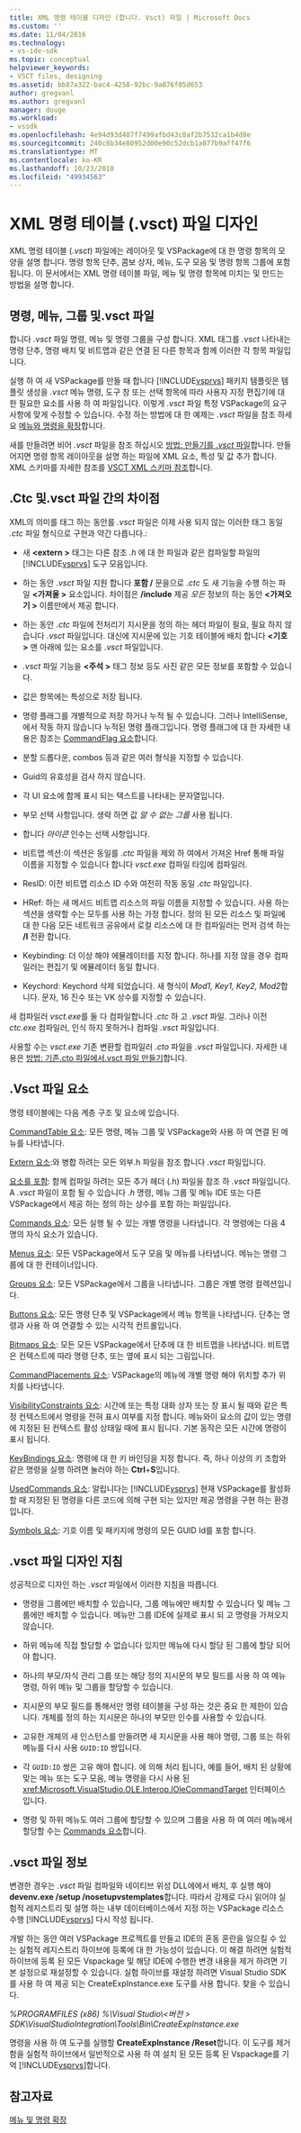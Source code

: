```yaml
---
title: XML 명령 테이블 디자인 (합니다. Vsct) 파일 | Microsoft Docs
ms.custom: ''
ms.date: 11/04/2016
ms.technology:
- vs-ide-sdk
ms.topic: conceptual
helpviewer_keywords:
- VSCT files, designing
ms.assetid: bb87a322-bac4-4258-92bc-9a876f05d653
author: gregvanl
ms.author: gregvanl
manager: douge
ms.workload:
- vssdk
ms.openlocfilehash: 4e94d93d407f7499afbd43c8af2b7532ca1b4d8e
ms.sourcegitcommit: 240c8b34e80952d00e90c52dcb1a077b9aff47f6
ms.translationtype: MT
ms.contentlocale: ko-KR
ms.lasthandoff: 10/23/2018
ms.locfileid: "49934563"
---
```

# <a name="design-xml-command-table-vsct-files"></a>XML 명령 테이블 (.vsct) 파일 디자인
XML 명령 테이블 (*.vsct*) 파일에는 레이아웃 및 VSPackage에 대 한 명령 항목의 모양을 설명 합니다. 명령 항목 단추, 콤보 상자, 메뉴, 도구 모음 및 명령 항목 그룹에 포함 됩니다. 이 문서에서는 XML 명령 테이블 파일, 메뉴 및 명령 항목에 미치는 및 만드는 방법을 설명 합니다.

## <a name="commands-menus-groups-and-the-vsct-file"></a>명령, 메뉴, 그룹 및.vsct 파일
 합니다 *.vsct* 파일 명령, 메뉴 및 명령 그룹을 구성 합니다. XML 태그를 *.vsct* 나타내는 명령 단추, 명령 배치 및 비트맵과 같은 연결 된 다른 항목과 함께 이러한 각 항목 파일입니다.

 실행 하 여 새 VSPackage를 만들 때 합니다 [!INCLUDE[vsprvs](../../code-quality/includes/vsprvs_md.md)] 패키지 템플릿은 템플릿 생성을 *.vsct* 메뉴 명령, 도구 창 또는 선택 항목에 따라 사용자 지정 편집기에 대 한 필요한 요소를 사용 하 여 파일입니다. 이렇게 *.vsct* 파일 특정 VSPackage의 요구 사항에 맞게 수정할 수 있습니다. 수정 하는 방법에 대 한 예제는 *.vsct* 파일을 참조 하세요 [메뉴와 명령을 확장](../../extensibility/extending-menus-and-commands.md)합니다.

 새를 만들려면 비어 *.vsct* 파일을 참조 하십시오 [방법: 만들기를 *.vsct* 파일](../../extensibility/internals/how-to-create-a-dot-vsct-file.md)합니다. 만들어지면 명령 항목 레이아웃을 설명 하는 파일에 XML 요소, 특성 및 값 추가 합니다. XML 스키마를 자세한 참조를 [VSCT XML 스키마 참조](../../extensibility/vsct-xml-schema-reference.md)합니다.

## <a name="differences-between-ctc-and-vsct-files"></a>.Ctc 및.vsct 파일 간의 차이점
 XML의 의미를 태그 하는 동안를 *.vsct* 파일은 이제 사용 되지 않는 이러한 태그 동일 *.ctc* 파일 형식으로 구현과 약간 다릅니다.:

- 새  **\<extern >** 태그는 다른 참조 *.h* 에 대 한 파일과 같은 컴파일할 파일의 [!INCLUDE[vsprvs](../../code-quality/includes/vsprvs_md.md)] 도구 모음입니다.

- 하는 동안 *.vsct* 파일 지원 합니다 **포함 /** 문을으로 *.ctc* 도 새 기능을 수행 하는 파일  **\<가져올 >** 요소입니다. 차이점은 **/include** 제공 *모든* 정보의 하는 동안  **\<가져오기 >** 이름만에서 제공 합니다.

- 하는 동안 *.ctc* 파일에 전처리기 지시문을 정의 하는 헤더 파일이 필요, 필요 하지 않습니다 *.vsct* 파일입니다. 대신에 지시문에 있는 기호 테이블에 배치 합니다  **\<기호 >** 맨 아래에 있는 요소를 *.vsct* 파일입니다.

- *.vsct* 파일 기능을  **\<주석 >** 태그 정보 등도 사진 같은 모든 정보를 포함할 수 있습니다.

- 값은 항목에는 특성으로 저장 됩니다.

- 명령 플래그를 개별적으로 저장 하거나 누적 될 수 있습니다.  그러나 IntelliSense,에서 작동 하지 않습니다 누적된 명령 플래그입니다. 명령 플래그에 대 한 자세한 내용은 참조는 [CommandFlag 요소](../../extensibility/command-flag-element.md)합니다.

- 분할 드롭다운, combos 등과 같은 여러 형식을 지정할 수 있습니다.

- Guid의 유효성을 검사 하지 않습니다.

- 각 UI 요소에 함께 표시 되는 텍스트를 나타내는 문자열입니다.

- 부모 선택 사항입니다. 생략 하면 값 *알 수 없는 그룹* 사용 됩니다.

- 합니다 *아이콘* 인수는 선택 사항입니다.

- 비트맵 섹션:이 섹션은 동일를 *.ctc* 파일을 제외 하 여에서 가져온 Href 통해 파일 이름을 지정할 수 있습니다 합니다 *vsct.exe* 컴파일 타임에 컴파일러.

- ResID: 이전 비트맵 리소스 ID 수와 여전히 작동 동일 *.ctc* 파일입니다.

- HRef: 하는 새 메서드 비트맵 리소스의 파일 이름을 지정할 수 있습니다. 사용 하는 섹션을 생략할 수는 모두를 사용 하는 가정 합니다. 정의 된 모든 리소스 및 파일에 대 한 다음 모든 네트워크 공유에서 로컬 리소스에 대 한 컴파일러는 먼저 검색 하는 **/I** 전환 합니다.

- Keybinding: 더 이상 해야 에뮬레이터를 지정 합니다. 하나를 지정 않을 경우 컴파일러는 편집기 및 에뮬레이터 동일 합니다.

- Keychord: Keychord 삭제 되었습니다. 새 형식이 *Mod1, Key1, Key2, Mod2*합니다.  문자, 16 진수 또는 VK 상수를 지정할 수 있습니다.
       
새 컴파일러 *vsct.exe*를 둘 다 컴파일합니다 *.ctc* 하 고 *.vsct* 파일. 그러나 이전 *ctc.exe* 컴파일러, 인식 하지 못하거나 컴파일 *.vsct* 파일입니다.

사용할 수는 *vsct.exe* 기존 변환할 컴파일러 *.cto* 파일을 *.vsct* 파일입니다. 자세한 내용은 [방법: 기존.cto 파일에서.vsct 파일 만들기](../../extensibility/internals/how-to-create-a-dot-vsct-file.md#how-to-create-a-dot-vsct-file-from-an-existing-dot-cto-file)합니다.

## <a name="the-vsct-file-elements"></a>.Vsct 파일 요소
 명령 테이블에는 다음 계층 구조 및 요소에 있습니다.

 [CommandTable 요소](../../extensibility/commandtable-element.md): 모든 명령, 메뉴 그룹 및 VSPackage와 사용 하 여 연결 된 메뉴를 나타냅니다.

 [Extern 요소](../../extensibility/extern-element.md):와 병합 하려는 모든 외부.h 파일을 참조 합니다 *.vsct* 파일입니다.

 [요소를 포함](../../extensibility/include-element.md): 함께 컴파일 하려는 모든 추가 헤더 (.h) 파일을 참조 하 *.vsct* 파일입니다. A *.vsct* 파일이 포함 될 수 있습니다 *.h* 명령, 메뉴 그룹 및 메뉴 IDE 또는 다른 VSPackage에서 제공 하는 정의 하는 상수를 포함 하는 파일입니다.

 [Commands 요소](../../extensibility/commands-element.md): 모든 실행 될 수 있는 개별 명령을 나타냅니다. 각 명령에는 다음 4 명의 자식 요소가 있습니다.

 [Menus 요소](../../extensibility/menus-element.md): 모든 VSPackage에서 도구 모음 및 메뉴를 나타냅니다. 메뉴는 명령 그룹에 대 한 컨테이너입니다.

 [Groups 요소](../../extensibility/groups-element.md): 모든 VSPackage에서 그룹을 나타냅니다. 그룹은 개별 명령 컬렉션입니다.

 [Buttons 요소](../../extensibility/buttons-element.md): 모든 명령 단추 및 VSPackage에서 메뉴 항목을 나타냅니다. 단추는 명령과 사용 하 여 연결할 수 있는 시각적 컨트롤입니다.

 [Bitmaps 요소](../../extensibility/bitmaps-element.md): 모든 모든 VSPackage에서 단추에 대 한 비트맵을 나타냅니다. 비트맵은 컨텍스트에 따라 명령 단추, 또는 옆에 표시 되는 그림입니다.

 [CommandPlacements 요소](../../extensibility/commandplacements-element.md): VSPackage의 메뉴에 개별 명령 해야 위치할 추가 위치를 나타냅니다.

 [VisibilityConstraints 요소](../../extensibility/visibilityconstraints-element.md): 시간에 또는 특정 대화 상자 또는 창 표시 될 때와 같은 특정 컨텍스트에서 명령을 전혀 표시 여부를 지정 합니다. 메뉴와이 요소의 값이 있는 명령에 지정된 된 컨텍스트 활성 상태일 때에 표시 됩니다. 기본 동작은 모든 시간에 명령이 표시 됩니다.

 [KeyBindings 요소](../../extensibility/keybindings-element.md): 명령에 대 한 키 바인딩을 지정 합니다. 즉, 하나 이상의 키 조합와 같은 명령을 실행 하려면 눌러야 하는 **Ctrl**+**S**입니다.

 [UsedCommands 요소](../../extensibility/usedcommands-element.md): 알립니다는 [!INCLUDE[vsprvs](../../code-quality/includes/vsprvs_md.md)] 현재 VSPackage를 활성화할 때 지정된 된 명령을 다른 코드에 의해 구현 되는 있지만 제공 명령을 구현 하는 환경입니다.

 [Symbols 요소](../../extensibility/symbols-element.md): 기호 이름 및 패키지에 명령의 모든 GUID Id를 포함 합니다.

## <a name="vsct-file-design-guidelines"></a>.vsct 파일 디자인 지침
 성공적으로 디자인 하는 *.vsct* 파일에서 이러한 지침을 따릅니다.

-   명령을 그룹에만 배치할 수 있습니다, 그룹 메뉴에만 배치할 수 있습니다 및 메뉴 그룹에만 배치할 수 있습니다. 메뉴만 그룹 IDE에 실제로 표시 되 고 명령을 가져오지 않습니다.

-   하위 메뉴에 직접 할당할 수 없습니다 있지만 메뉴에 다시 할당 된 그룹에 할당 되어야 합니다.

-   하나의 부모/자식 관리 그룹 또는 해당 정의 지시문의 부모 필드를 사용 하 여 메뉴 명령, 하위 메뉴 및 그룹을 할당할 수 있습니다.

-   지시문의 부모 필드를 통해서만 명령 테이블을 구성 하는 것은 중요 한 제한이 있습니다. 개체를 정의 하는 지시문은 하나의 부모만 인수를 사용할 수 있습니다.

-   고유한 개체의 새 인스턴스를 만들려면 새 지시문을 사용 해야 명령, 그룹 또는 하위 메뉴를 다시 사용 `GUID:ID` 쌍입니다.

-   각 `GUID:ID` 쌍은 고유 해야 합니다. 에 의해 처리 됩니다, 예를 들어, 배치 된 상황에 맞는 메뉴 또는 도구 모음, 메뉴 명령을 다시 사용 된 <xref:Microsoft.VisualStudio.OLE.Interop.IOleCommandTarget> 인터페이스입니다.

-   명령 및 하위 메뉴도 여러 그룹에 할당할 수 있으며 그룹을 사용 하 여 여러 메뉴에서 할당할 수는 [Commands 요소](../../extensibility/commands-element.md)합니다.

## <a name="vsct-file-notes"></a>.vsct 파일 정보
 변경한 경우는 *.vsct* 파일 컴파일와 네이티브 위성 DLL에에서 배치, 후 실행 해야 **devenv.exe /setup /nosetupvstemplates**합니다. 따라서 강제로 다시 읽어야 실험적 레지스트리 및 설명 하는 내부 데이터베이스에서 지정 하는 VSPackage 리소스 수행 [!INCLUDE[vsprvs](../../code-quality/includes/vsprvs_md.md)] 다시 작성 됩니다.

 개발 하는 동안 여러 VSPackage 프로젝트를 만들고 IDE의 혼동 혼란을 일으킬 수 있는 실험적 레지스트리 하이브에 등록에 대 한 가능성이 있습니다. 이 해결 하려면 실험적 하이브에 등록 된 모든 Vspackage 및 해당 IDE에 수행한 변경 내용을 제거 하려면 기본 설정으로 재설정할 수 있습니다. 실험 하이브를 재설정 하려면 Visual Studio SDK를 사용 하 여 제공 되는 CreateExpInstance.exe 도구를 사용 합니다. 찾을 수 있습니다.

 *%PROGRAMFILES (x86) %\Visual Studio\\\<버전 > SDK\VisualStudioIntegration\Tools\Bin\CreateExpInstance.exe*

 명령을 사용 하 여 도구를 실행할 **CreateExpInstance /Reset**합니다. 이 도구를 제거 함을 실험적 하이브에서 일반적으로 사용 하 여 설치 된 모든 등록 된 Vspackage를 기억 [!INCLUDE[vsprvs](../../code-quality/includes/vsprvs_md.md)]합니다.

## <a name="see-also"></a>참고자료
 [메뉴 및 명령 확장](../../extensibility/extending-menus-and-commands.md)